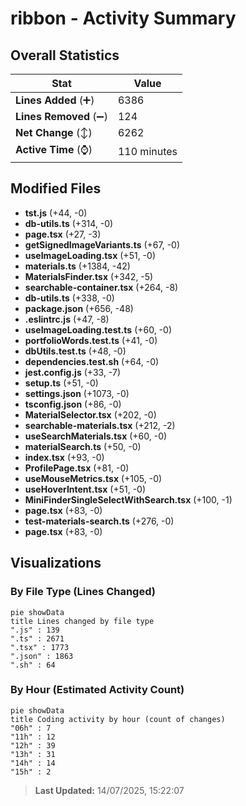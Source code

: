 # ribbon - Activity Summary 

## Overall Statistics

| Stat                   | Value                                                             |
| ---------------------- | ----------------------------------------------------------------- |
| **Lines Added** (➕)   | 6386                                          |
| **Lines Removed** (➖) | 124                                        |
| **Net Change** (↕)    | 6262                |
| **Active Time** (⌚)   | 110 minutes |


## Modified Files
- **tst.js** (+44, -0)
- **db-utils.ts** (+314, -0)
- **page.tsx** (+27, -3)
- **getSignedImageVariants.ts** (+67, -0)
- **useImageLoading.tsx** (+51, -0)
- **materials.ts** (+1384, -42)
- **MaterialsFinder.tsx** (+342, -5)
- **searchable-container.tsx** (+264, -8)
- **db-utils.ts** (+338, -0)
- **package.json** (+656, -48)
- **.eslintrc.js** (+47, -8)
- **useImageLoading.test.ts** (+60, -0)
- **portfolioWords.test.ts** (+41, -0)
- **dbUtils.test.ts** (+48, -0)
- **dependencies.test.sh** (+64, -0)
- **jest.config.js** (+33, -7)
- **setup.ts** (+51, -0)
- **settings.json** (+1073, -0)
- **tsconfig.json** (+86, -0)
- **MaterialSelector.tsx** (+202, -0)
- **searchable-materials.tsx** (+212, -2)
- **useSearchMaterials.tsx** (+60, -0)
- **materialSearch.ts** (+50, -0)
- **index.tsx** (+93, -0)
- **ProfilePage.tsx** (+81, -0)
- **useMouseMetrics.tsx** (+105, -0)
- **useHoverIntent.tsx** (+51, -0)
- **MiniFinderSingleSelectWithSearch.tsx** (+100, -1)
- **page.tsx** (+83, -0)
- **test-materials-search.ts** (+276, -0)
- **page.tsx** (+83, -0)

## Visualizations

### By File Type (Lines Changed)

```mermaid
pie showData
title Lines changed by file type
".js" : 139
".ts" : 2671
".tsx" : 1773
".json" : 1863
".sh" : 64
```

### By Hour (Estimated Activity Count)

```mermaid
pie showData
title Coding activity by hour (count of changes)
"06h" : 7
"11h" : 12
"12h" : 39
"13h" : 31
"14h" : 14
"15h" : 2
```


> **Last Updated:** 14/07/2025, 15:22:07